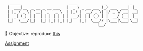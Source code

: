 ```
  _____                      ____            _           _   
 |  ___|__  _ __ _ __ ___   |  _ \ _ __ ___ (_) ___  ___| |_ 
 | |_ / _ \| '__| '_ ` _ \  | |_) | '__/ _ \| |/ _ \/ __| __|
 |  _| (_) | |  | | | | | | |  __/| | | (_) | |  __/ (__| |_ 
 |_|  \___/|_|  |_| |_| |_| |_|   |_|  \___// |\___|\___|\__|
                                          |__/               
```

📝 Objective: reproduce [this](https://cdn.statically.io/gh/TheOdinProject/curriculum/5f37d43908ef92499e95a9b90fc3cc291a95014c/html_css/project-sign-up-form/sign-up-form.png)

[Assignment](https://www.theodinproject.com/lessons/node-path-intermediate-html-and-css-sign-up-form)

